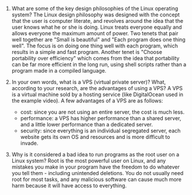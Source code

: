 1. What are some of the key design philosophies of the Linux operating system?
    The Linux design philosophy was designed with the concept that the user is computer literate, and revolves around the idea that the user knows what he or she is doing. Linux treats everyone equally and allows everyone the maximum amount of power.
    Two tenets that pair well together are "Small is beautiful" and "Each program does one thing well". The focus is on doing one thing well with each program, which results in a simple and fast program.
    Another tenet is "Choose portability over efficiency" which comes from the idea that portability can be far more efficient in the long run, using shell scripts rather than a program made in a compiled language. 

2. In your own words, what is a VPS (virtual private server)? What, according to your research, are the advantages of using a VPS?
    A VPS is a virtual machine sold by a hosting service (like DigitalOcean used in the example video). 
    A few advantages of a VPS are as follows:
    - cost: since you are not using an entire server, the cost is much less.
    - performance: a VPS has higher performance than a shared server, and a little lower performance than a dedicated server.
    - security: since everything is an individual segregated server, each website gets its own OS and resources and is more difficult to invade.

3. Why is it considered a bad idea to run programs as the root user on a Linux system?
    Root is the most powerful user on Linux, and any mistakes you make in your program have the freedom to do whatever you tell them - including unintended deletions. You do not usually need root for most tasks, and any malicious software can cause much more harm because it will have access to everything. 
